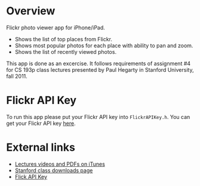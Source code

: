 # Overview

Flickr photo viewer app for iPhone/iPad.

* Shows the list of top places from Flickr.
* Shows most popular photos for each place with ability to pan and zoom.
* Shows the list of recently viewed photos.

This app is done as an excercise. It follows requirements of assignment #4 for CS 193p class lectures presented by Paul Hegarty in Stanford University, fall 2011.

# Flickr API Key

To run this app please put your Flickr API key into `FlickrAPIKey.h`.
You can get your Flickr API key [here](http://www.flickr.com/services/api/misc.api_keys.html).

# External links

* [Lectures videos and PDFs on iTunes](https://itunes.apple.com/us/itunes-u/ipad-iphone-application-development/id473757255)
* [Stanford class downloads page](http://www.stanford.edu/class/cs193p/cgi-bin/drupal/downloads-2010-fall)
* [Flick API Key](http://www.flickr.com/services/api/misc.api_keys.html)
